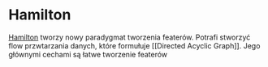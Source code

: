 # Hamilton
[Hamilton](https://github.com/stitchfix/hamilton) tworzy nowy paradygmat tworzenia featerów. Potrafi stworzyć flow przwtarzania danych, które formułuje [[Directed Acyclic Graph]]. Jego głównymi cechami są łatwe tworzenie featerów